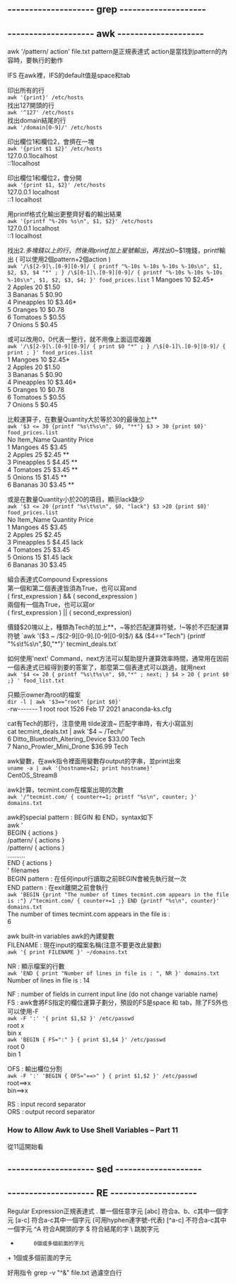 ## -------------------- grep --------------------

## -------------------- awk --------------------
awk '/pattern/ action' file.txt
pattern是正規表達式
action是當找到pattern的內容時，要執行的動作

IFS
在awk裡，IFS的default值是space和tab

印出所有的行  
`awk '{print}' /etc/hosts`  
找出127開頭的行  
`awk '^127' /etc/hosts`  
找出domain結尾的行  
`awk '/domain[0-9]/' /etc/hosts`  

印出欄位1和欄位2，會擠在一塊  
`awk '{print $1 $2}' /etc/hosts`  
127.0.0.1localhost  
::1localhost  

印出欄位1和欄位2，會分開  
`awk '{print $1, $2}' /etc/hosts`  
127.0.0.1 localhost  
::1 localhost  

用printf格式化輸出更整齊好看的輸出結果  
`awk '{printf "%-20s %s\n", $1, $2}' /etc/hosts`  
127.0.0.1            localhost  
::1                  localhost  

找出$2.多塊錢以上的行，然後用printf加上星號輸出，再找出$0~$1塊錢，printf輸出 ( 可以使用2個pattern+2個action )  
`awk '/\$[2-9]\.[0-9][0-9]/ { printf "%-10s %-10s %-10s %-10s\n", $1, $2, $3, $4 "*" ; } /\$[0-1]\.[0-9][0-9]/ { printf "%-10s %-10s %-10s   %-10s\n", $1, $2, $3, $4; }' food_prices.list`
1          Mangoes    10         $2.45*  
2          Apples     20         $1.50  
3          Bananas    5          $0.90  
4          Pineapples 10         $3.46*  
5          Oranges    10         $0.78  
6          Tomatoes   5          $0.55  
7          Onions     5          $0.45  

或可以改用$0，$0代表一整行，就不用像上面這麼複雜  
`awk '/\$[2-9]\.[0-9][0-9]/ { print $0 "*" ; } /\$[0-1]\.[0-9][0-9]/ { print ; }' food_prices.list`  
1       Mangoes                    10           $2.45*  
2       Apples                     20           $1.50  
3       Bananas                    5            $0.90  
4       Pineapples                 10           $3.46*  
5       Oranges                    10           $0.78  
6       Tomatoes                   5            $0.55  
7       Onions                     5            $0.45  

比較運算子，在數量Quantity大於等於30的最後加上**  
`awk '$3 <= 30 {printf "%s\t%s\n", $0, "**"} $3 > 30 {print $0}' food_prices.list`  
No      Item_Name               Quantity        Price  
1       Mangoes                    45           $3.45  
2       Apples                     25           $2.45   **  
3       Pineapples                 5            $4.45   **  
4       Tomatoes                   25           $3.45   **  
5       Onions                     15           $1.45   **  
6       Bananas                    30           $3.45   **  

或是在數量Quantity小於20的項目，顯示lack缺少  
`awk '$3 <= 20 {printf "%s\t%s\n", $0, "lack"} $3 >20 {print $0}' food_prices.list`  
No      Item_Name               Quantity        Price  
1       Mangoes                    45           $3.45  
2       Apples                     25           $2.45  
3       Pineapples                 5            $4.45   lack  
4       Tomatoes                   25           $3.45  
5       Onions                     15           $1.45   lack  
6       Bananas                    30           $3.45  

組合表達式Compound Expressions  
第一個和第二個表達皆須為True，也可以寫and  
( first_expression ) && ( second_expression )  
兩個有一個為True，也可以寫or  
( first_expression ) || ( second_expression)   

價錢$20塊以上，種類為Tech的加上**，~等於匹配運算符號，!~等於不匹配運算符號  
`awk '($3 ~ /\$[2-9][0-9]\.[0-9][0-9]$/) && ($4=="Tech") {printf "%s\t%s\n",$0,"*"}' tecmint_deals.txt`  

如何使用'next' Command，next方法可以幫助提升運算效率時間，通常用在因前一個表達式已經得到要的答案了，那麼第二個表達式可以跳過，就用next  
`awk '$4 <= 20 { printf "%s\t%s\n", $0,"*" ; next; } $4 > 20 { print $0 ;} ' food_list.txt`  

只顯示owner為root的檔案  
`dir -l | awk '$3=="root" {print $0}'`  
-rw-------  1 root   root        1526 Feb 17  2021 anaconda-ks.cfg  

cat有Tech的那行，注意使用 tilde波浪~ 匹配字串時，有大小寫區別  
cat tecmint_deals.txt | awk '$4 ~ /Tech/'  
6       Ditto_Bluetooth_Altering_Device         $33.00          Tech  
7       Nano_Prowler_Mini_Drone                 $36.99          Tech  


awk變數，在awk指令裡面用變數存output的字串，並print出來  
`uname -a | awk '{hostname=$2; print hostname}'`  
CentOS_Stream8  

awk計算，tecmint.com在檔案出現的次數  
`awk '/^tecmint.com/ { counter+=1; printf "%s\n", counter; }' domains.txt`  

awk的special pattern : BEGIN 和 END，syntax如下  
awk '  
 	BEGIN { actions }  
 	/pattern/ { actions }  
 	/pattern/ { actions }  
            ……….  
	 END { actions }  
' filenames  
BEGIN pattern : 在任何input行讀取之前BEGIN會被先執行就一次  
END pattern   : 在exit離開之前會執行  
`awk 'BEGIN {print "The number of times tecmint.com appears in the file is :"} /^tecmint.com/ { counter+=1 ;} END {printf "%s\n", counter}' domains.txt`  
The number of times tecmint.com appears in the file is :  
6  


awk built-in variables awk的內建變數  
FILENAME : 現在input的檔案名稱(注意不要更改此變數)  
`awk '{ print FILENAME }' ~/domains.txt`  

NR       : 顯示檔案的行數  
`awk 'END { print "Number of lines in file is : ", NR }' domains.txt`  
Number of lines in file is :  14  

NF       : number of fields in current input line (do not change variable name)  
FS       : awk會將FS指定的欄位運算子劃分，預設的FS是space 和 tab，除了FS外也可以使用-F  
`awk -F ':' '{ print $1,$2 }' /etc/passwd`  
root x  
bin x  
`awk 'BEGIN { FS=":" } { print $1,$4 }' /etc/passwd`  
root 0  
bin 1  

OFS      : 輸出欄位分割  
`awk -F ':' 'BEGIN { OFS="==>" } { print $1,$2 }' /etc/passwd`  
root==>x  
bin==>x  


RS       : input record separator  
ORS      : output record separator  


### How to Allow Awk to Use Shell Variables – Part 11  
從11這開始看  



## -------------------- sed --------------------

## -------------------- RE --------------------
Regular Expression正規表達式
.          單一個任意字元
[abc]      符合a、b、c其中一個字元
[a-c]      符合a-c其中一個字元 (可用hyphen連字號-代表)
[^a-c]     不符合a-c其中一個字元
^A         符合A開頭的字
$          符合結尾的字
\          跳脫字元
*          0個或多個前面的字元
\+         1個或多個前面的字元

好用指令
grep -v "^&" file.txt             過濾空白行



